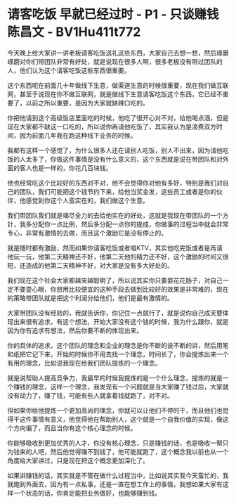 # 请客吃饭 早就已经过时 - P1 - 只谈赚钱陈昌文 - BV1Hu411t772

今天晚上给大家讲一讲老板请客吃饭送礼这些东西，大家自己去想一想，然后琢磨琢磨对你们带团队非常有好处，就是说现在很多人啊，很多老板没有带过团队的人，他们认为这个请客吃饭这些东西很重要。

这个东西呢在前面几十年做线下生意，做渠道生意的时候很重要，现在我们做互联网，甚至于说现在你不做互联网，就是做线下生意请客吃饭这个东西，它已经不重要了，以前之所以重要，是因为大家就缺辣口吃的。

你把他请到这个高级饭店里面吃的时候，他吃了很开心对不对，给他喝点酒，但是现在大家都不缺这一口吃的，所以说你再请他吃饭了，其实我认为是浪费双方时间，因为前面几年我在跑这种线下业务的时候。

我都有这样一个感觉了，为什么很多人还在请别人吃饭，别人不出来，因为请他吃饭的人太多了，你做这件事情是没有什么意义的，这个东西就是说在带团队和对外面的客人也是一样的，你花几百块钱。

他也经常吃这个比较好的东西对不对，他不会觉得你对他有多好，特别是我们对自己的团队，我们可能把这个钱节约下来，给他当奖金发，这些员工或者是你的伙伴，他感觉到你这个人蛮实在的，我们做这个生意。

我们带团队我们就是竭尽全力的去给他实在的好处，这就是我现在带团队的一个方针，我多分配你一点比例，然后多分配一点你的提成，你做事的过程当中就会非常专心，非常有激情的去做，而且这个激励它是没有停止的。

就是随时都有激励，然而如果你请客吃饭或者唱KTV，其实他吃完饭或者是再请他玩一玩，他第二天精神还不好，他第二天他的精力还不好，这个激励的时间又很短，还造成的他第二天精神不好，对大家是没有多大好处的。

我们现在这个社会大家都越来越聪明了，所以说其实你只要耍花花肠子，对自己一定不要耍心眼，你想用比较便宜的这种手段去做到比较好的效果是非常难的，现在的策略带团队就是把这个利润分给他们，他们是最有激情的。

大家带团队没有经验的，我就告诉你，你记住一点就行了，就是说你自己成天要体现出来很有追求，有这个想法，开始大家没有这个钱的时候，我为什么跟你，就是因为你有追求有想法，然后你要不断的体现出来。

你的具体的追求，这个团队的理念和企业的理念是你不断的说不断的讲，然后用笔和纸把它记下来，开始的时候你不用去找一个理念，时间长了，你会提炼出来一个有用的理念，比如说我现在给我们团队提炼的一个理念。

就是说帮助人提高竞争力，我最早的时候我提炼的是一个什么理念，提炼的就是一个赚钱的理念，这样一个理念，我发现有一个问题就是当大家赚了钱过后，大家就没有动力了，赚了钱，可能有些人就拿着钱就跑了，对不对。

但如果你给他提炼一个更加高尚的理念，你就可以让他们不停的干，而且他们也觉得干这件事情有意义，他觉得他在帮助别人，这个就是一个自我价值的实现，像这个方向偏了，而且当你有这个核心理念的时候。

你能够吸收到更加优秀的人才，你没有核心理念，只是赚钱的话，也是吸收一帮只为钱来的人吧，然后他觉得赚不到钱了，他可能就跑了，这个概念我以前也从一个角度给大家讲过，只是现在把这个概念更加深化了。

如果讲赚钱的话，其实就是不管在做什么过程当中，比如说其实我今天蛮忙的，我就跑到外面去，因为有一点私事，还是一直在想工作上的事情，我想如果大家有这样一个状态的话，你肯定能把业务做好，也能够赚到钱。


